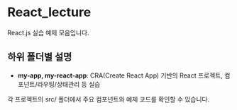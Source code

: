# React_lecture

React.js 실습 예제 모음입니다.

## 하위 폴더별 설명

- **my-app, my-react-app**: CRA(Create React App) 기반의 React 프로젝트, 컴포넌트/라우팅/상태관리 등 실습

각 프로젝트의 src/ 폴더에서 주요 컴포넌트와 예제 코드를 확인할 수 있습니다.
